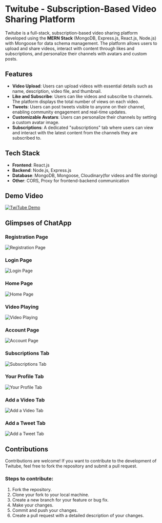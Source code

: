 # Twitube - Subscription-Based Video Sharing Platform

Twitube is a full-stack, subscription-based video sharing platform developed using the **MERN Stack** (MongoDB, Express.js, React.js, Node.js) with Mongoose for data schema management. The platform allows users to upload and share videos, interact with content through likes and subscriptions, and personalize their channels with avatars and custom posts.

## Features
- **Video Upload**: Users can upload videos with essential details such as name, description, video file, and thumbnail.
- **Like and Subscribe**: Users can like videos and subscribe to channels. The platform displays the total number of views on each video.
- **Tweets**: Users can post tweets visible to anyone on their channel, enabling community engagement and real-time updates.
- **Customizable Avatars**: Users can personalize their channels by setting a custom avatar image.
- **Subscriptions**: A dedicated "subscriptions" tab where users can view and interact with the latest content from the channels they are subscribed to.

## Tech Stack
- **Frontend**: React.js
- **Backend**: Node.js, Express.js
- **Database**: MongoDB, Mongoose, Cloudinary(for videos and file storing)
- **Other**: CORS, Proxy for frontend-backend communication

## Demo Video 
[![TwiTube Demo](https://img.youtube.com/vi/9KGMcUnT0kg/0.jpg)](https://youtu.be/9KGMcUnT0kg)

## Glimpses of ChatApp


### Registration Page
![Registration Page](https://github.com/Saumya101203/TwiTube/blob/main/Pictures/registration%20page.jpg)

### Login Page
![Login Page](https://github.com/Saumya101203/TwiTube/blob/main/Pictures/Login%20Page.png)

### Home Page
![Home Page](https://github.com/Saumya101203/TwiTube/blob/main/Pictures/home-page.jpg)

### Video Playing
![Video Playing](https://github.com/Saumya101203/TwiTube/blob/main/Pictures/video-playing.jpg)

### Account Page
![Account Page](https://github.com/Saumya101203/TwiTube/blob/main/Pictures/account-page.jpg)

### Subscriptions Tab
![Subscriptions Tab](https://github.com/Saumya101203/TwiTube/blob/main/Pictures/subscription-tab.png)

### Your Profile Tab
![Your Profile Tab](https://github.com/Saumya101203/TwiTube/blob/main/Pictures/your-profile-tab.jpg)

### Add a Video Tab
![Add a Video Tab](https://github.com/Saumya101203/TwiTube/blob/main/Pictures/add-video-tab.jpg)

### Add a Tweet Tab
![Add a Tweet Tab](https://github.com/Saumya101203/TwiTube/blob/main/Pictures/add-tweet-tab.jpg)

## Contributions
Contributions are welcome! If you want to contribute to the development of Twitube, feel free to fork the repository and submit a pull request.

### Steps to contribute:
1. Fork the repository.
2. Clone your fork to your local machine.
3. Create a new branch for your feature or bug fix.
4. Make your changes.
5. Commit and push your changes.
6. Create a pull request with a detailed description of your changes.

